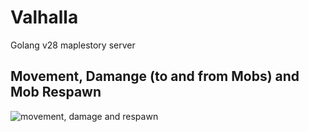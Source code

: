 # Valhalla
Golang v28 maplestory server

## Movement, Damange (to and from Mobs) and Mob Respawn
![movement, damage and respawn](https://i.imgur.com/oIc35Zg.gifv)